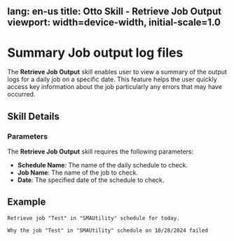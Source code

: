 lang: en-us
title: Otto Skill - Retrieve Job Output
viewport: width=device-width, initial-scale=1.0
---

# Summary Job output log files

The **Retrieve Job Output** skill enables user to view a summary of the output logs for a daily job on a specific date. This feature helps the user quickly access key information about the job particularly any errors that may have occurred.   

## Skill Details

### Parameters

The **Retrieve Job Output** skill requires the following parameters:

- **Schedule Name**: The name of the daily schedule to check.
- **Job Name**: The name of the job to check.
- **Date**: The specified date of the schedule to check.

## Example

`Retrieve job "Test" in "SMAUtility" schedule for today.`

`Why the job "Test" in "SMAUtility" schedule on 10/28/2024 failed`